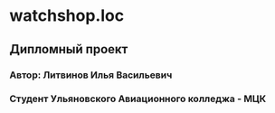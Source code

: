 # watchshop.loc
## Дипломный проект 
### Автор: Литвинов Илья Васильевич 
### Студент Ульяновского Авиационного колледжа - МЦК
